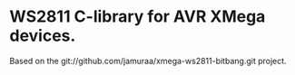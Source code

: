 
# WS2811 C-library for AVR XMega devices.
Based on the git://github.com/jamuraa/xmega-ws2811-bitbang.git project.

